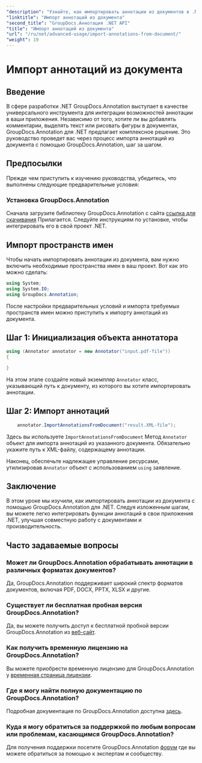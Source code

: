 ```yaml
---
"description": "Узнайте, как импортировать аннотации из документов в .NET с помощью GroupDocs.Annotation. Следуйте нашему пошаговому руководству для бесшовной интеграции."
"linktitle": "Импорт аннотаций из документа"
"second_title": "GroupDocs.Аннотация .NET API"
"title": "Импорт аннотаций из документа"
"url": "/ru/net/advanced-usage/import-annotations-from-document/"
"weight": 19
---
```


# Импорт аннотаций из документа

## Введение
В сфере разработки .NET GroupDocs.Annotation выступает в качестве универсального инструмента для интеграции возможностей аннотации в ваши приложения. Независимо от того, хотите ли вы добавлять комментарии, выделять текст или рисовать фигуры в документах, GroupDocs.Annotation для .NET предлагает комплексное решение. Это руководство проведет вас через процесс импорта аннотаций из документа с помощью GroupDocs.Annotation, шаг за шагом.
## Предпосылки
Прежде чем приступить к изучению руководства, убедитесь, что выполнены следующие предварительные условия:
### Установка GroupDocs.Annotation
Сначала загрузите библиотеку GroupDocs.Annotation с сайта [ссылка для скачивания](https://releases.groupdocs.com/annotation/net/) Прилагается. Следуйте инструкциям по установке, чтобы интегрировать его в свой проект .NET.

## Импорт пространств имен
Чтобы начать импортировать аннотации из документа, вам нужно включить необходимые пространства имен в ваш проект. Вот как это можно сделать:

```csharp
using System;
using System.IO;
using GroupDocs.Annotation;
```

После настройки предварительных условий и импорта требуемых пространств имен можно приступить к импорту аннотаций из документа.
## Шаг 1: Инициализация объекта аннотатора
```csharp
using (Annotator annotator = new Annotator("input.pdf-file"))
{

}
```
На этом этапе создайте новый экземпляр `Annotator` класс, указывающий путь к документу, из которого вы хотите импортировать аннотации.
## Шаг 2: Импорт аннотаций
```csharp
	annotator.ImportAnnotationsFromDocument("result.XML-file");
```
Здесь вы используете `ImportAnnotationsFromDocument` Метод `Annotator` объект для импорта аннотаций из указанного документа. Обязательно укажите путь к XML-файлу, содержащему аннотации.

Наконец, обеспечьте надлежащее управление ресурсами, утилизировав `Annotator` объект с использованием `using` заявление.

## Заключение
В этом уроке мы изучили, как импортировать аннотации из документа с помощью GroupDocs.Annotation для .NET. Следуя изложенным шагам, вы можете легко интегрировать функции аннотаций в свои приложения .NET, улучшая совместную работу с документами и производительность.
## Часто задаваемые вопросы
### Может ли GroupDocs.Annotation обрабатывать аннотации в различных форматах документов?
Да, GroupDocs.Annotation поддерживает широкий спектр форматов документов, включая PDF, DOCX, PPTX, XLSX и другие.
### Существует ли бесплатная пробная версия GroupDocs.Annotation?
Да, вы можете получить доступ к бесплатной пробной версии GroupDocs.Annotation из [веб-сайт](https://releases.groupdocs.com/).
### Как получить временную лицензию на GroupDocs.Annotation?
Вы можете приобрести временную лицензию для GroupDocs.Annotation у [временная страница лицензии](https://purchase.groupdocs.com/temporary-license/).
### Где я могу найти полную документацию по GroupDocs.Annotation?
Подробная документация по GroupDocs.Annotation доступна [здесь](https://tutorials.groupdocs.com/annotation/net/).
### Куда я могу обратиться за поддержкой по любым вопросам или проблемам, касающимся GroupDocs.Annotation?
Для получения поддержки посетите GroupDocs.Annotation [форум](https://forum.groupdocs.com/c/annotation/10) где вы можете обратиться за помощью к экспертам и сообществу.